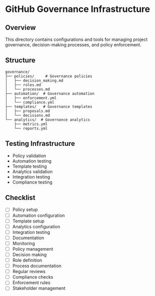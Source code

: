 # GitHub Governance Infrastructure

## Overview
This directory contains configurations and tools for managing project governance, decision-making processes, and policy enforcement.

## Structure
```
governance/
├── policies/     # Governance policies
│   ├── decision_making.md
│   ├── roles.md
│   └── processes.md
├── automation/  # Governance automation
│   ├── enforcement.yml
│   └── compliance.yml
├── templates/   # Governance templates
│   ├── proposals.md
│   └── decisions.md
└── analytics/  # Governance analytics
    ├── metrics.yml
    └── reports.yml
```

## Testing Infrastructure
- Policy validation
- Automation testing
- Template testing
- Analytics validation
- Integration testing
- Compliance testing

## Checklist
- [ ] Policy setup
- [ ] Automation configuration
- [ ] Template setup
- [ ] Analytics configuration
- [ ] Integration testing
- [ ] Documentation
- [ ] Monitoring
- [ ] Policy management
- [ ] Decision making
- [ ] Role definition
- [ ] Process documentation
- [ ] Regular reviews
- [ ] Compliance checks
- [ ] Enforcement rules
- [ ] Stakeholder management
